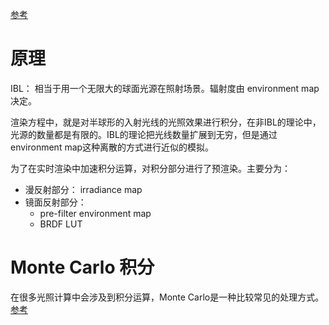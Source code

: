 [参考](https://zhuanlan.zhihu.com/p/66518450)

# 原理
IBL： 相当于用一个无限大的球面光源在照射场景。辐射度由 environment map 决定。

渲染方程中，就是对半球形的入射光线的光照效果进行积分，在非IBL的理论中，光源的数量都是有限的。IBL的理论把光线数量扩展到无穷，但是通过environment map这种离散的方式进行近似的模拟。

为了在实时渲染中加速积分运算，对积分部分进行了预渲染。主要分为：
- 漫反射部分： irradiance map
- 镜面反射部分： 
  - pre-filter environment map
  - BRDF LUT

# Monte Carlo 积分
在很多光照计算中会涉及到积分运算，Monte Carlo是一种比较常见的处理方式。[参考](https://zhuanlan.zhihu.com/p/61611088)